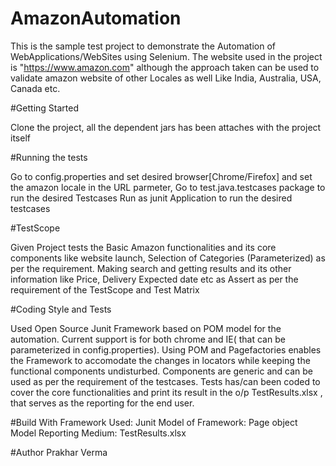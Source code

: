 # AmazonAutomation

This is the sample test project to demonstrate the Automation of WebApplications/WebSites using Selenium. The
website used in the project is "https://www.amazon.com" although the approach taken can be used to validate amazon website of other Locales as well Like India, Australia, USA, Canada etc.


#Getting Started

Clone the project, all the dependent jars has been attaches with the project itself

#Running the tests

Go to config.properties and set desired browser[Chrome/Firefox] and set the amazon locale in the URL parmeter, 
Go to test.java.testcases package to run the desired Testcases
Run as junit Application to run the desired testcases


#TestScope

Given Project tests the Basic Amazon functionalities and its core components like website launch,
Selection of Categories (Parameterized) as per the requirement. Making search and getting results and its other information 
like Price, Delivery Expected date etc as Assert as per the requirement of the TestScope and Test Matrix


#Coding Style and Tests

Used Open Source Junit Framework based on  POM model for the automation. Current support is for both chrome and IE( that can be parameterized in config.properties).
Using POM and Pagefactories enables the Framework to accomodate the changes in locators while keeping the functional components undisturbed. Components are generic and can be used as per the requirement of the testcases.
Tests has/can been coded to cover the core functionalities and print its result in the o/p TestResults.xlsx , that serves as the reporting for the end user.


#Build With
Framework Used: Junit 
Model of Framework: Page object Model
Reporting Medium: TestResults.xlsx

#Author
Prakhar Verma


